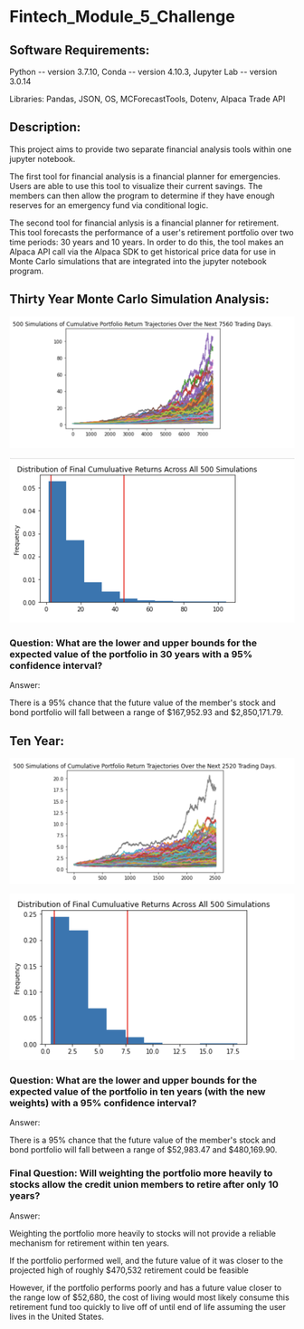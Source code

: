 # Fintech_Module_5_Challenge


## Software Requirements:

  Python -- version 3.7.10,
  Conda -- version 4.10.3,
  Jupyter Lab -- version 3.0.14
  
  
  Libraries:
  Pandas,
  JSON,
  OS,
  MCForecastTools,
  Dotenv,
  Alpaca Trade API


## Description:

This project aims to provide two separate financial analysis tools within one jupyter notebook. 

The first tool for financial analysis is a financial planner for emergencies. Users are able to use this tool to visualize their current savings. The members can then allow the program to determine if they have enough reserves for an emergency fund via conditional logic. 
    
The second tool for financial anlysis is a financial planner for retirement. This tool forecasts the performance of a user's retirement portfolio over two time periods: 30 years and 10 years. In order to do this, the tool makes an Alpaca API call via the Alpaca SDK to get historical price data for use in Monte Carlo simulations that are integrated into the jupyter notebook program.

    
## Thirty Year Monte Carlo Simulation Analysis: 

![alt text](https://github.com/rhurst11/Fintech_Module_5_Challenge/blob/main/Screenshots_Mod_5/30_yr_mod_5_MC.png)

![alt text](https://github.com/rhurst11/Fintech_Module_5_Challenge/blob/main/Screenshots_Mod_5/30_yr_mod_5_CI.png)

### Question: What are the lower and upper bounds for the expected value of the portfolio in 30 years with a 95% confidence interval? 

Answer: 

There is a 95% chance that the future value of the member's stock and bond portfolio will fall between a range of $167,952.93 and $2,850,171.79.


## Ten Year:

![alt text](https://github.com/rhurst11/Fintech_Module_5_Challenge/blob/main/Screenshots_Mod_5/10_yr_mod_5_MC.png)

![alt text](https://github.com/rhurst11/Fintech_Module_5_Challenge/blob/main/Screenshots_Mod_5/10_yr_mod_5_CI.png)

### Question: What are the lower and upper bounds for the expected value of the portfolio in ten years (with the new weights) with a 95% confidence interval? 

Answer: 

There is a 95% chance that the future value of the member's stock and bond portfolio will fall between a range of $52,983.47 and $480,169.90.


### Final Question: Will weighting the portfolio more heavily to stocks allow the credit union members to retire after only 10 years?

Answer:

Weighting the portfolio more heavily to stocks will not provide a reliable mechanism for retirement within ten years. 

If the portfolio performed well, and the future value of it was closer to the projected high of roughly $470,532 retirement could be feasible 

However, if the portfolio performs poorly and has a future value closer to the range low of $52,680, the cost of living would most likely consume this retirement fund too quickly to live off of until end of life assuming the user lives in the United States. 




